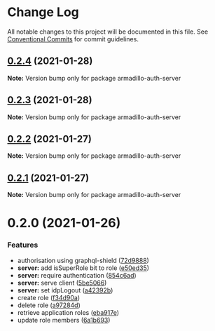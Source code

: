 # Change Log

All notable changes to this project will be documented in this file.
See [Conventional Commits](https://conventionalcommits.org) for commit guidelines.

## [0.2.4](https://github.com/molgenis/molgenis-js-armadillo/compare/armadillo-auth-server@0.2.3...armadillo-auth-server@0.2.4) (2021-01-28)

**Note:** Version bump only for package armadillo-auth-server





## [0.2.3](https://github.com/molgenis/molgenis-js-armadillo/compare/armadillo-auth-server@0.2.2...armadillo-auth-server@0.2.3) (2021-01-28)

**Note:** Version bump only for package armadillo-auth-server





## [0.2.2](https://github.com/molgenis/molgenis-js-armadillo/compare/armadillo-auth-server@0.2.1...armadillo-auth-server@0.2.2) (2021-01-27)

**Note:** Version bump only for package armadillo-auth-server





## [0.2.1](https://github.com/molgenis/molgenis-js-armadillo/compare/armadillo-auth-server@0.2.0...armadillo-auth-server@0.2.1) (2021-01-27)

**Note:** Version bump only for package armadillo-auth-server





# 0.2.0 (2021-01-26)


### Features

* authorisation using graphql-shield ([72d9888](https://github.com/molgenis/molgenis-js-armadillo/commit/72d98889dbd5732687d54bd858eb12be5385f596))
* **server:** add isSuperRole bit to role ([e50ed35](https://github.com/molgenis/molgenis-js-armadillo/commit/e50ed35827f1db7e101a30e93e0799cead6a921f))
* **server:** require authentication ([854c6ad](https://github.com/molgenis/molgenis-js-armadillo/commit/854c6ad36276fb8c38080578472f4fd94f97d05c))
* **server:** serve client ([5be5066](https://github.com/molgenis/molgenis-js-armadillo/commit/5be50669d181c4ea0429580c33ad054471ab4ea5))
* **server:** set idpLogout ([a42392b](https://github.com/molgenis/molgenis-js-armadillo/commit/a42392bbf92b02f8a02f871b254b2c362ca62d75))
* create role ([f34d90a](https://github.com/molgenis/molgenis-js-armadillo/commit/f34d90a014f3ffe00e151eceef9c7373c62ec9c7))
* delete role ([a97284d](https://github.com/molgenis/molgenis-js-armadillo/commit/a97284dc069658583a51271a74720e523f0b6100))
* retrieve application roles ([eba917e](https://github.com/molgenis/molgenis-js-armadillo/commit/eba917ea99135de32b147328079d4e322b71320c))
* update role members ([6a1b693](https://github.com/molgenis/molgenis-js-armadillo/commit/6a1b6937bd539c4d4f472ba1f84b00aef66c19ba))
